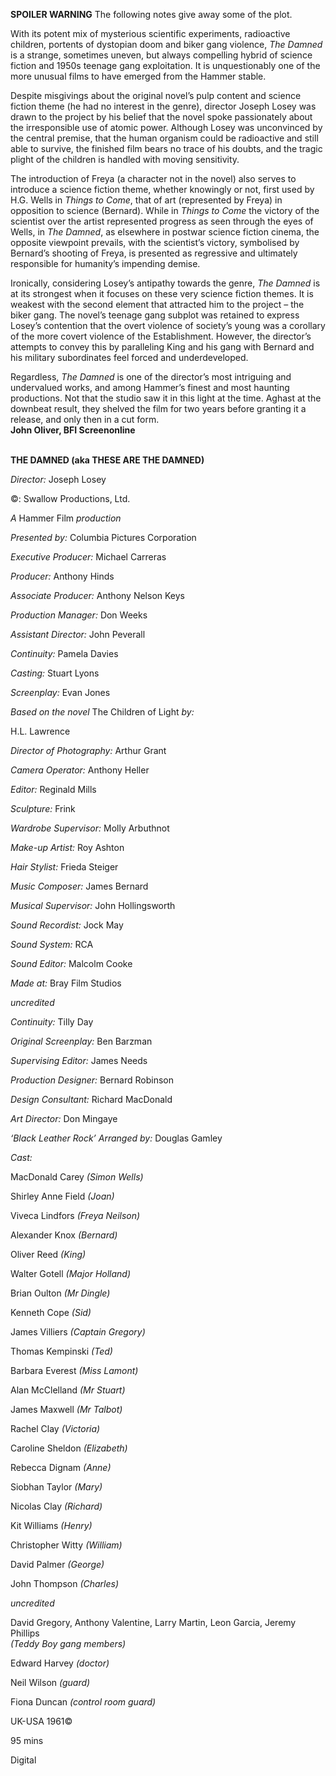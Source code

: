 
**SPOILER WARNING** The following notes give away some of the plot.

With its potent mix of mysterious scientific experiments, radioactive children, portents of dystopian doom and biker gang violence, _The Damned_ is a strange, sometimes uneven, but always compelling hybrid of science fiction and 1950s teenage gang exploitation. It is unquestionably one of the more unusual films to have emerged from the Hammer stable.

Despite misgivings about the original novel’s pulp content and science fiction theme (he had no interest in the genre), director Joseph Losey was drawn to the project by his belief that the novel spoke passionately about the irresponsible use of atomic power. Although Losey was unconvinced by the central premise, that the human organism could be radioactive and still able to survive, the finished film bears no trace of his doubts, and the tragic plight of the children is handled with moving sensitivity.

The introduction of Freya (a character not in the novel) also serves to introduce a science fiction theme, whether knowingly or not, first used by H.G. Wells in _Things to Come_, that of art (represented by Freya) in opposition to science (Bernard). While in _Things to Come_ the victory of the scientist over the artist represented progress as seen through the eyes of Wells, in _The Damned_, as elsewhere in postwar science fiction cinema, the opposite viewpoint prevails, with the scientist’s victory, symbolised by Bernard’s shooting of Freya, is presented as regressive and ultimately responsible for humanity’s impending demise.

Ironically, considering Losey’s antipathy towards the genre, _The Damned_ is at its strongest when it focuses on these very science fiction themes. It is weakest with the second element that attracted him to the project – the biker gang. The novel’s teenage gang subplot was retained to express Losey’s contention that the overt violence of society’s young was a corollary of the more covert violence of the Establishment. However, the director’s attempts to convey this by paralleling King and his gang with Bernard and his military subordinates feel forced and underdeveloped.

Regardless, _The Damned_ is one of the director’s most intriguing and undervalued works, and among Hammer’s finest and most haunting productions. Not that the studio saw it in this light at the time. Aghast at the downbeat result, they shelved the film for two years before granting it a release, and only then in a cut form.  
**John Oliver, BFI Screenonline**
<br><br>

**THE DAMNED (aka THESE ARE THE DAMNED)**<br>

_Director:_ Joseph Losey<br>

©: Swallow Productions, Ltd.<br>

_A_ Hammer Film _production_<br>

_Presented by:_ Columbia Pictures Corporation<br>

_Executive Producer:_ Michael Carreras<br>

_Producer:_ Anthony Hinds<br>

_Associate Producer:_ Anthony Nelson Keys<br>

_Production Manager:_ Don Weeks<br>

_Assistant Director:_ John Peverall<br>

_Continuity:_ Pamela Davies<br>

_Casting:_ Stuart Lyons<br>

_Screenplay:_ Evan Jones<br>

_Based on the novel_ The Children of Light _by:_

H.L. Lawrence<br>

_Director of Photography:_ Arthur Grant<br>

_Camera Operator:_ Anthony Heller<br>

_Editor:_ Reginald Mills<br>

_Sculpture:_ Frink<br>

_Wardrobe Supervisor:_ Molly Arbuthnot<br>

_Make-up Artist:_ Roy Ashton<br>

_Hair Stylist:_ Frieda Steiger<br>

_Music Composer:_ James Bernard<br>

_Musical Supervisor:_ John Hollingsworth<br>

_Sound Recordist:_ Jock May<br>

_Sound System:_ RCA<br>

_Sound Editor:_ Malcolm Cooke<br>

_Made_ _at:_ Bray Film Studios<br>

_uncredited_<br>

_Continuity:_ Tilly Day<br>

_Original Screenplay:_ Ben Barzman<br>

_Supervising Editor:_ James Needs<br>

_Production Designer:_ Bernard Robinson<br>

_Design Consultant:_ Richard MacDonald<br>

_Art Director:_ Don Mingaye<br>

_‘Black Leather Rock’ Arranged by:_ Douglas Gamley<br>

_Cast:_<br>

MacDonald Carey _(Simon Wells)_<br>

Shirley Anne Field _(Joan)_<br>

Viveca Lindfors _(Freya Neilson)_<br>

Alexander Knox _(Bernard)_<br>

Oliver Reed _(King)_<br>

Walter Gotell _(Major Holland)_<br>

Brian Oulton _(Mr Dingle)_<br>

Kenneth Cope _(Sid)_<br>

James Villiers _(Captain Gregory)_<br>

Thomas Kempinski _(Ted)_

Barbara Everest _(Miss Lamont)_

Alan McClelland _(Mr Stuart)_

James Maxwell _(Mr Talbot)_

Rachel Clay _(Victoria)_

Caroline Sheldon _(Elizabeth)_

Rebecca Dignam _(Anne)_

Siobhan Taylor _(Mary)_

Nicolas Clay _(Richard)_

Kit Williams _(Henry)_

Christopher Witty _(William)_

David Palmer _(George)_

John Thompson _(Charles)_

_uncredited_

David Gregory, Anthony Valentine, Larry Martin, Leon Garcia, Jeremy Phillips  
_(Teddy Boy gang members)_

Edward Harvey _(doctor)_

Neil Wilson _(guard)_

Fiona Duncan _(control room guard)_

UK-USA 1961©

95 mins

Digital
<!--stackedit_data:
eyJoaXN0b3J5IjpbMjAzODI1Mjg3Ml19
-->